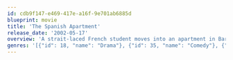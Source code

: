 ```yaml
---
id: cdb9f147-e469-417e-a16f-9e701ab6885d
blueprint: movie
title: 'The Spanish Apartment'
release_date: '2002-05-17'
overview: 'A strait-laced French student moves into an apartment in Barcelona with a cast of six other characters from all over Europe. Together, they speak the international language of love and friendship.'
genres: '[{"id": 18, "name": "Drama"}, {"id": 35, "name": "Comedy"}, {"id": 10749, "name": "Romance"}]'
---
```

